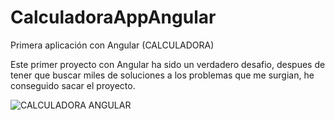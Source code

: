 # CalculadoraAppAngular
Primera aplicación con Angular (CALCULADORA)

Este primer proyecto con Angular ha sido un verdadero desafio, despues de tener que buscar miles de soluciones a los problemas que me surgian, he conseguido sacar el proyecto.

![CALCULADORA ANGULAR](https://github.com/user-attachments/assets/a5d390cb-ec71-4008-adf9-dfcb3fe5cc46)
